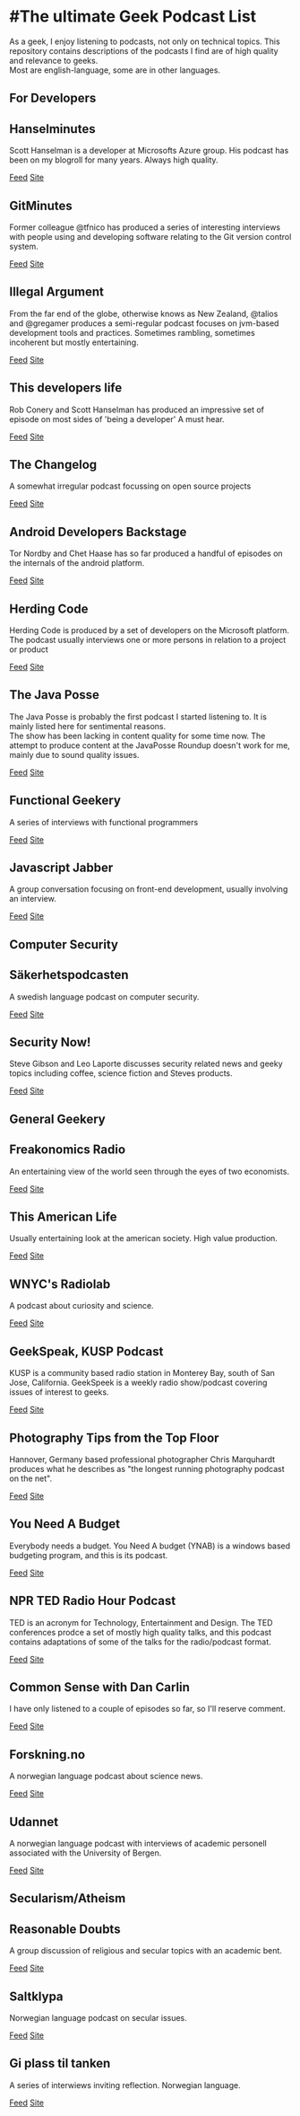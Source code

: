 #The ultimate Geek Podcast List
===========

As a geek, I enjoy listening to podcasts, not only on technical topics.  This repository contains descriptions of the podcasts I find are of high quality and relevance to geeks.  
Most are english-language, some are in other languages.  

## For Developers

Hanselminutes 
-------------
Scott Hanselman is a developer at Microsofts Azure group. His podcast has been on my blogroll for many years. Always high quality.

[Feed](http://feeds.feedburner.com/Hanselminutes?format=xml) 
[Site](http://hanselminutes.com)
         
GitMinutes 
-------------

Former colleague @tfnico has produced a series of interesting interviews with people using and developing software relating to the Git version control system. 

[Feed](http://feeds.gitminutes.com/gitminutes-podcast)
[Site](http://www.gitminutes.com)

Illegal Argument
-------------

From the far end of the globe, otherwise knows as New Zealand, @talios and @gregamer produces a semi-regular podcast focuses on jvm-based development tools and practices. 
Sometimes rambling, sometimes incoherent but mostly entertaining. 

[Feed](http://illegalargument.libsyn.com/rss)
[Site](http://www.illegalargument.com)

This developers life  
-------------
	
Rob Conery and Scott Hanselman has produced an impressive set of episode on most sides of 'being a developer'  A must hear.

[Feed](http://feeds.feedburner.com/ThisDevelopersLife)
[Site](http://ThisDevelopersLife.com)

The Changelog 
-------------
	
A somewhat irregular podcast focussing on open source projects 

[Feed](http://feeds.feedburner.com/changelogshow)
[Site](http://thechangelog.com/podcast/)

Android Developers Backstage
-------------
	
Tor Nordby and Chet Haase has so far produced a handful of episodes on the internals of the android platform. 

[Feed](http://feeds.feedburner.com/blogspot/AndroidDevelopersBackstage)
[Site](http://graphics-geek.blogspot.no/2013/11/android-developers-backstage-podcast.html)

Herding Code 
-------------

Herding Code is produced by a set of developers on the Microsoft platform.  The podcast usually interviews one or more persons in relation to a project or product

[Feed](http://feeds.feedburner.com/HerdingCode)
[Site](http://herdingcode.com/)

The Java Posse
-------------
	
The Java Posse is probably the first podcast I started listening to.  It is mainly listed here for sentimental reasons.  
The show has been lacking in content quality for some time now. The attempt to produce content at the JavaPosse Roundup 
doesn't work for me, mainly due to sound quality issues. 

[Feed](http://feeds.feedburner.com/javaposse)
[Site](http://javaposse.com)

Functional Geekery 
-------------

A series of interviews with functional programmers 

[Feed](http://www.functionalgeekery.com/feed/podcast/)
[Site](http://www.functionalgeekery.com)

Javascript Jabber 
-------------

A group conversation focusing on front-end development, usually involving an interview. 

[Feed](http://feeds.feedburner.com/JavascriptJabber)
[Site](http://javascriptjabber.com/)


## Computer Security 

Säkerhetspodcasten 
-------------

A swedish language podcast on computer security. 

[Feed](http://feeds.feedburner.com/sakerhetspodcasten)
[Site](http://sakerhetspodcasten.se/)

Security Now!
-------------

Steve Gibson and Leo Laporte discusses security related news and geeky topics including coffee, science fiction and Steves products. 

[Feed](http://leo.am/podcasts/sn)
[Site](http://twit.tv/sn)


## General Geekery 

Freakonomics Radio 
-------------

An entertaining view of the world seen through the eyes of two economists. 

[Feed](http://feeds.feedburner.com/freakonomicsradio)
[Site](http://freakonomics.com/radio/freakonomics-radio-podcast-archive/)

This American Life 
-------------

Usually entertaining look at the american society.  High value production. 

[Feed](http://feeds.thisamericanlife.org/talpodcast)
[Site](http://thisamericanlife.org)

WNYC's Radiolab
-------------

A podcast about curiosity and science. 

[Feed](http://feeds.wnyc.org/radiolab)
[Site](http://www.radiolab.org/series/podcasts/)

GeekSpeak, KUSP Podcast 
-------------
KUSP is a community based radio station in Monterey Bay, south of San Jose, California.  GeekSpeek is a weekly radio show/podcast covering issues of interest to geeks. 

[Feed](http://www.npr.org/rss/podcast.php?id=510168)
[Site](http://geekspeak.org)

Photography Tips from the Top Floor
-------------

Hannover, Germany based professional photographer Chris Marquhardt produces what he describes as "the longest running photography podcast on the net". 

[Feed](http://feeds.tipsfromthetopfloor.com/tftf)
[Site](http://www.tipsfromthetopfloor.com)

You Need A Budget 
-------------

Everybody needs a budget.  You Need A budget (YNAB) is a windows based budgeting program, and this is its podcast. 

[Feed](http://youneedabudget.libsyn.com/rss)
[Site](http://www.youneedabudget.com)

NPR TED Radio Hour Podcast 
-------------

TED is an acronym for Technology, Entertainment and Design. The TED conferences prodce a set of mostly high quality talks, and this podcast contains 
adaptations of some of the talks for the radio/podcast format. 

[Feed](http://www.npr.org/rss/podcast.php?id=510298)
[Site](http://www.npr.org/programs/ted-radio-hour/)

Common Sense with Dan Carlin 
-------------

I have only listened to a couple of episodes so far, so I'll reserve comment. 

[Feed](http://feeds.feedburner.com/dancarlin/commonsense?format=xml)
[Site](http://www.dancarlin.com/disp.php/cs)

Forskning.no 
-------------

A norwegian language podcast about science news. 

[Feed](http://feeds.soundcloud.com/users/10932996-forskningno/tracks)
[Site](http://www.forskning.no/finn_fram/multimedia/324336)

Udannet
-------------

A norwegian language podcast with interviews of academic personell associated with the University of Bergen. 

[Feed](http://u-dan.net/udannet?format=rss)
[Site](http://u-dan.net)

## Secularism/Atheism 

Reasonable Doubts 
-------------

A group discussion of religious and secular topics with an academic bent. 

[Feed](http://feeds.feedburner.com/reasonabledoubts/Msxh?format=xml)
[Site](http://freethoughtblogs.com/reasonabledoubts/)

Saltklypa
-------------

Norwegian language podcast on secular issues. 

[Feed](http://saltklypa.no/?feed=podcast)
[Site](http://saltklypa.no)

Gi plass til tanken 
-------------

A series of interwiews inviting reflection. Norwegian language. 

[Feed](http://feeds.soundcloud.com/users/soundcloud:users:56128822/sounds.rss)
[Site](http://www.human.no/radio/)

